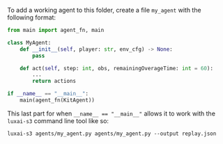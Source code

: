 To add a working agent to this folder, create a file `my_agent` with the following format:

```python
from main import agent_fn, main

class MyAgent:
    def __init__(self, player: str, env_cfg) -> None:
        pass

    def act(self, step: int, obs, remainingOverageTime: int = 60):
        ...
        return actions

if __name__ == "__main__":
    main(agent_fn(KitAgent))
```

This last part for when `__name__ == "__main__"` allows it to work with the `luxai-s3` command line tool like so:
```shell
luxai-s3 agents/my_agent.py agents/my_agent.py --output replay.json
```